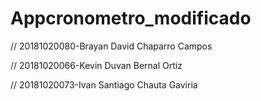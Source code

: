 # Appcronometro_modificado

// 20181020080-Brayan David Chaparro Campos

// 20181020066-Kevin Duvan Bernal Ortiz

// 20181020073-Ivan Santiago Chauta Gaviria
